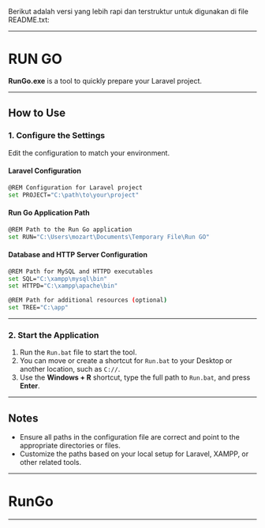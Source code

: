 Berikut adalah versi yang lebih rapi dan terstruktur untuk digunakan di file README.txt:

---

# **RUN GO**

**RunGo.exe** is a tool to quickly prepare your Laravel project.

---

## **How to Use**

### **1. Configure the Settings**

Edit the configuration to match your environment.

#### **Laravel Configuration**

```bash
@REM Configuration for Laravel project
set PROJECT="C:\path\to\your\project"
```

#### **Run Go Application Path**

```bash
@REM Path to the Run Go application
set RUN="C:\Users\mozart\Documents\Temporary File\Run GO"
```

#### **Database and HTTP Server Configuration**

```bash
@REM Path for MySQL and HTTPD executables
set SQL="C:\xampp\mysql\bin"
set HTTPD="C:\xampp\apache\bin"

@REM Path for additional resources (optional)
set TREE="C:\app"
```

---

### **2. Start the Application**

1. Run the `Run.bat` file to start the tool.
2. You can move or create a shortcut for `Run.bat` to your Desktop or another location, such as `C://`.
3. Use the **Windows + R** shortcut, type the full path to `Run.bat`, and press **Enter**.

---

## **Notes**

- Ensure all paths in the configuration file are correct and point to the appropriate directories or files.
- Customize the paths based on your local setup for Laravel, XAMPP, or other related tools.

---

# **RunGo**

---
